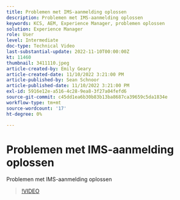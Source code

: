 ```yaml
---
title: Problemen met IMS-aanmelding oplossen
description: Problemen met IMS-aanmelding oplossen
keywords: KCS, AEM, Experience Manager, problemen oplossen
solution: Experience Manager
role: User
level: Intermediate
doc-type: Technical Video
last-substantial-update: 2022-11-10T00:00:00Z
kt: 11460
thumbnail: 3411110.jpeg
article-created-by: Emily Geary
article-created-date: 11/10/2022 3:21:00 PM
article-published-by: Sean Schnoor
article-published-date: 11/10/2022 3:21:00 PM
exl-id: 5916e12e-a516-4c28-9ea8-3f27a04fefd6
source-git-commit: c45dd1ea6b30b83b13ba8687ca39659c5da1834e
workflow-type: tm+mt
source-wordcount: '17'
ht-degree: 0%

---
```


# Problemen met IMS-aanmelding oplossen

Problemen met IMS-aanmelding oplossen

>[!VIDEO](https://video.tv.adobe.com/v/3411110/?quality=12&learn=on)
